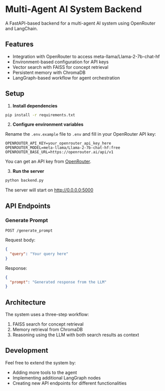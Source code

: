 # Multi-Agent AI System Backend

A FastAPI-based backend for a multi-agent AI system using OpenRouter and LangChain.

## Features

- Integration with OpenRouter to access meta-llama/Llama-2-7b-chat-hf
- Environment-based configuration for API keys
- Vector search with FAISS for concept retrieval
- Persistent memory with ChromaDB
- LangGraph-based workflow for agent orchestration

## Setup

1. **Install dependencies**

```bash
pip install -r requirements.txt
```

2. **Configure environment variables**

Rename the `.env.example` file to `.env` and fill in your OpenRouter API key:

```env
OPENROUTER_API_KEY=your_openrouter_api_key_here
OPENROUTER_MODEL=meta-llama/Llama-2-7b-chat-hf:free
OPENROUTER_BASE_URL=https://openrouter.ai/api/v1
```

You can get an API key from [OpenRouter](https://openrouter.ai/).

3. **Run the server**

```bash
python backend.py
```

The server will start on http://0.0.0.0:5000

## API Endpoints

### Generate Prompt

```
POST /generate_prompt
```

Request body:
```json
{
  "query": "Your query here"
}
```

Response:
```json
{
  "prompt": "Generated response from the LLM"
}
```

## Architecture

The system uses a three-step workflow:
1. FAISS search for concept retrieval
2. Memory retrieval from ChromaDB
3. Reasoning using the LLM with both search results as context

## Development

Feel free to extend the system by:
- Adding more tools to the agent
- Implementing additional LangGraph nodes
- Creating new API endpoints for different functionalities 